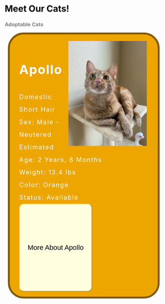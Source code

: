 <style>
  .eventbox {
    font-size: 20px;
    letter-spacing: 2px;
    margin: 10px;
    background: #444444;
    line-height: 2;
    border: solid 6px black;
    border-radius: 50px;
    padding: 16px 30px 16px;
    color: white;
  }
.button{
    width: 100%;
    height: 7vh;
    background #3c5077;
    display: flex;
    align-items: center
    justify-content: center;
}
.btn{
    padding: 10px 25px;
    background: #ffffe0;
    border: 3;
    border-color: #FFDB45; 
    outline: none;
    cursor: pointer;
    font-size: 22px;
    font-weight: 500;
    border-radius: 15px;
}
.popup{
  width: 400px;
  background: #F8E69A;
  border-radius: 20px;
  position: absolute;
  top: 0;
  left: 50%;
  transform: translate(-50%,-50%) scale(0.1);
  text-align: center;
  padding: 0 30px 30px;
  color: #333;
  visibility: hidden;
  transition: transform 0.3s, top 0.3s;
}
.open-popup{
  visibility: visible;
  top: 50%;
  transform: translate(-50%,-23%) scale(1);
}
.popup img{
  width: 100px;
  margin-top: -40px;
}
.popup h2{
  font-size: 38px;
  font-weight: 500;
  margin: 30px 0 10px;
}
.popup button{
  width: 100%;
  margin-top: 50px;
  padding: 10px 0;
  background: #ff941c;
  color: #fff;
  border: 0;
  outline: none;
  font-size: 18px;
  border-radius: 4px;
  cursor: pointer;
  box-shadow: 0 2px 5px rgba(0, 0, 0, 0.2);
}

</style>
<html>
<body>
  <h1 style="color:black">Meet Our Cats!</h1>
  <h3 style="color:grey">Adoptable Cats</h3>
  <div class="eventbox" style="border:solid 6px #805900;background:#EDA500">
    <img src="https://github.com/drewreed2005/cafegato/blob/gh-pages/images/01-09-23-cat1.jpeg?raw=true" width="250px" style="float:right;padding: 5px 5px 5px 5px">   
    <h1 style="color:white"><b>Apollo</b></h1>
    Domestic Short Hair  <br>
    Sex: Male - Neutered  <br>
    Estimated Age: 2 Years, 8 Months  <br>
    Weight: 13.4 lbs  <br>
    Color: Orange  <br>
    Status: Available  <br>
    <div class="button">
      <button type="submit" class="btn" onclick="openPopup()">More About Apollo</button>
      <div class="popup" id="popup">
        <img src="https://raw.githubusercontent.com/drewreed2005/cafegato/gh-pages/images/01-09-23-cat2.webp">
        <br><br>
        <h1 style="color:black"><b>Hello, I'm Apollo!</b></h1>
        <p>I am a sweet cat who is outgoing in new situations and I will love your pets and attention! I love to run around and explore, but not as much as relaxing and napping. I will be a constant source of companionship and entertainment for you! Will you give me a chance to win your heart?</p>
        <button type="button" onclick="closePopup()">Close</button>
      </div>
    </div>
  </div>
<script>
let popup = document.getElementById("popup");
function openPopup(){
  popup.classList.add("open-popup");
}
function closePopup(){
  popup.classList.remove("open-popup");
}
</script>
</body>
</html>